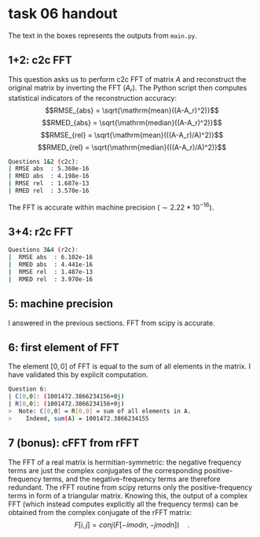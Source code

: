 # task 06 handout

The text in the boxes represents the outputs from `main.py`.

## 1+2: c2c FFT

This question asks us to perform c2c FFT of matrix $A$ and reconstruct the original matrix by inverting the FFT ($A_r$). The Python script then computes statistical indicators of the reconstruction accuracy:
$$RMSE_{abs} = \sqrt{\mathrm{mean}((A-A_r)^2)}$$
$$RMED_{abs} = \sqrt{\mathrm{median}((A-A_r)^2)}$$
$$RMSE_{rel} = \sqrt{\mathrm{mean}(((A-A_r)/A)^2)}$$
$$RMED_{rel} = \sqrt{\mathrm{median}(((A-A_r)/A)^2)}$$

```bash
Questions 1&2 (c2c):
| RMSE abs  : 5.360e-16
| RMED abs  : 4.198e-16
| RMSE rel  : 1.687e-13
| RMED rel  : 3.570e-16
```

The FFT is accurate within machine precision ($\sim 2.22*10^{-16}$).

## 3+4: r2c FFT

```bash
Questions 3&4 (r2c):
|  RMSE abs  : 6.102e-16
|  RMED abs  : 4.441e-16
|  RMSE rel  : 1.487e-13
|  RMED rel  : 3.970e-16
```

## 5: machine precision

I answered in the previous sections. FFT from scipy is accurate.

## 6: first element of FFT

The element $[0,0]$ of FFT is equal to the sum of all elements in the matrix. I have validated this by explicit computation.

```bash
Question 6:
| C[0,0]: (1001472.3866234156+0j)
| R[0,0]: (1001472.3866234156+0j)
>  Note: C[0,0] = R[0,0] = sum of all elements in A.
>    Indeed, sum(A) = 1001472.3866234155
```

## 7 (bonus): cFFT from rFFT

The FFT of a real matrix is hermitian-symmetric: the negative frequency terms are just the complex conjugates of the corresponding positive-frequency terms, and the negative-frequency terms are therefore redundant. 
The rFFT routine from scipy returns only the positive-frequency terms in form of a triangular matrix.
Knowing this, the output of a complex FFT (which instead computes explicitly all the frequency terms) can be obtained from the complex conjugate of the rFFT matrix:
$$F[i,j] = conj(F[-i mod n, -j mod n])\quad .$$
